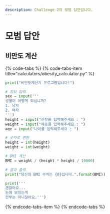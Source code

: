 ```yaml
---
description: Challenge 2의 모범 답안입니다.
---
```


# 모범 답안

## 비만도 계산

{% code-tabs %}
{% code-tabs-item title="calculators/obesity\_calculator.py" %}
```python
print("비만도계산기 프로그램입니다!")

# 정보 입력
sex = input('''
성별이 어떻게 되십니까?
1. 남자
2. 여자
''')
height = input("신장을 입력해주세요 : ")
weight = input("체중을 입력해주세요 : ")
age = input("나이를 입력해주세요 : ")

# 숫자로 변환
height = int(height)
weight = int(weight)

# BMI 계산
BMI = weight / (height * height / 10000)

# 결과 출력
print("당신의 BMI 수치는 {0}입니다.".format(BMI))

print('''
괜찮아요...
눈에 보이는게
전부는 아니잖아요.''')
```
{% endcode-tabs-item %}
{% endcode-tabs %}


